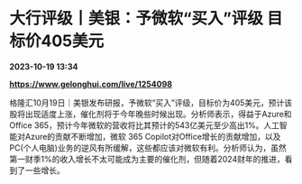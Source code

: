 # 大行评级丨美银：予微软“买入”评级 目标价405美元

**2023-10-19 13:34**

**https://www.gelonghui.com/live/1254098**

格隆汇10月19日｜美银发布研报，予微软“买入”评级，目标价为405美元，预计该股将出现适度上涨，催化剂将于今年晚些时候出现。分析师表示，得益于Azure和Office 365，预计今年微软的营收将比其预计的543亿美元至少高出1%。人工智能对Azure的贡献不断增加，微软 365 Copilot对Office增长的贡献增加，以及PC(个人电脑)业务的逆风有所缓解，这些都应该对微软有利。分析师认为，虽然第一财季1%的收入增长不太可能成为主要的催化剂，但随着2024财年的推进，看到了一些增长。